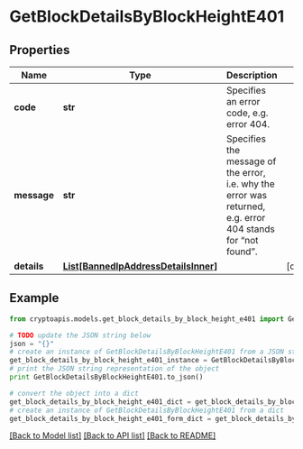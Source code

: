 # GetBlockDetailsByBlockHeightE401


## Properties
Name | Type | Description | Notes
------------ | ------------- | ------------- | -------------
**code** | **str** | Specifies an error code, e.g. error 404. | 
**message** | **str** | Specifies the message of the error, i.e. why the error was returned, e.g. error 404 stands for “not found”. | 
**details** | [**List[BannedIpAddressDetailsInner]**](BannedIpAddressDetailsInner.md) |  | [optional] 

## Example

```python
from cryptoapis.models.get_block_details_by_block_height_e401 import GetBlockDetailsByBlockHeightE401

# TODO update the JSON string below
json = "{}"
# create an instance of GetBlockDetailsByBlockHeightE401 from a JSON string
get_block_details_by_block_height_e401_instance = GetBlockDetailsByBlockHeightE401.from_json(json)
# print the JSON string representation of the object
print GetBlockDetailsByBlockHeightE401.to_json()

# convert the object into a dict
get_block_details_by_block_height_e401_dict = get_block_details_by_block_height_e401_instance.to_dict()
# create an instance of GetBlockDetailsByBlockHeightE401 from a dict
get_block_details_by_block_height_e401_form_dict = get_block_details_by_block_height_e401.from_dict(get_block_details_by_block_height_e401_dict)
```
[[Back to Model list]](../README.md#documentation-for-models) [[Back to API list]](../README.md#documentation-for-api-endpoints) [[Back to README]](../README.md)


